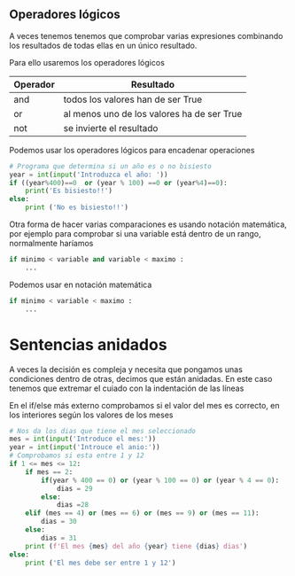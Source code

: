 ## Operadores lógicos

A veces tenemos tenemos que comprobar varias expresiones combinando los resultados de todas ellas en un único resultado.

Para ello usaremos los operadores lógicos

|Operador|Resultado
|---|---|
|and| todos los valores han de ser True
|or| al menos uno de los valores ha de ser True
|not| se invierte el resultado

Podemos usar los operadores lógicos para encadenar operaciones

```python
# Programa que determina si un año es o no bisiesto
year = int(input('Introduzca el año: '))
if ((year%400)==0  or (year % 100) ==0 or (year%4)==0): 
    print('Es bisiesto!!')
else:
    print ('No es bisiesto!!')
```

Otra forma de hacer varias comparaciones es usando notación matemática, por ejemplo para comprobar si una variable está dentro de un rango, normalmente haríamos 

```python
if minimo < variable and variable < maximo : 
    ...
```
Podemos usar en notación matemática

```python
if minimo < variable < maximo : 
    ...
```


# Sentencias anidados

A veces la decisión es compleja y necesita que pongamos unas condiciones dentro de otras, decimos que están anidadas. En este caso tenemos que extremar el cuiado con la indentación de las líneas

En el if/else más externo comprobamos si el valor del mes es correcto, en los interiores según los valores de los meses

```python
# Nos da los dias que tiene el mes seleccionado
mes = int(input('Introduce el mes:'))
year = int(input('Introuce el anio:'))
# Comprobamos si esta entre 1 y 12
if 1 <= mes <= 12:
    if mes == 2:
        if(year % 400 == 0) or (year % 100 == 0) or (year % 4 == 0):
            dias = 29
        else:
            dias =28
    elif (mes == 4) or (mes == 6) or (mes == 9) or (mes == 11):
        dias = 30
    else:
        dias = 31
    print (f'El mes {mes} del año {year} tiene {dias} dias')
else:
    print ('El mes debe ser entre 1 y 12')
```
